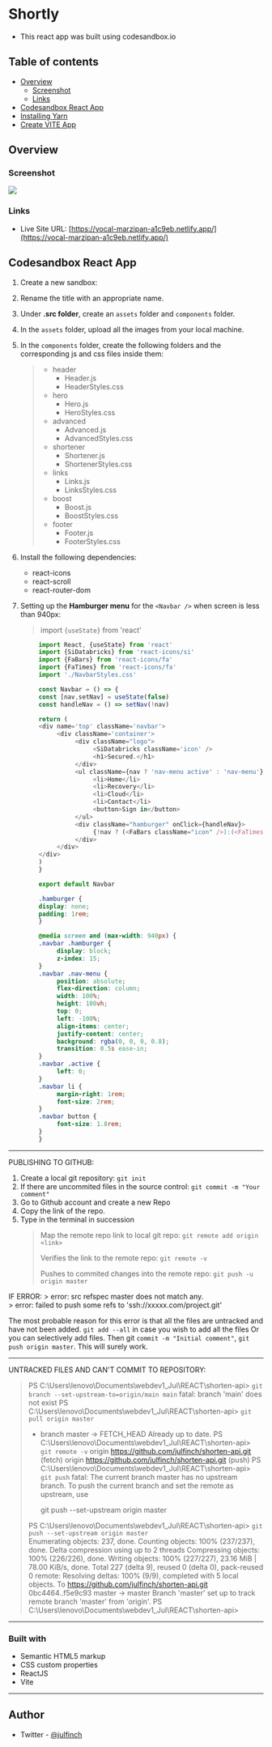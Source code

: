 # Shortly 
  - This react app was built using codesandbox.io 
  
## Table of contents

- [Overview](#overview)
  - [Screenshot](#screenshot)
  - [Links](#links)
- [Codesandbox React App](#codesandbox-react-app)
- [Installing Yarn](#installing-yarn)
- [Create VITE App](#create-vite-app)

## Overview

### Screenshot

![](./_readme_img/Shortly.png)

### Links

- Live Site URL: [https://vocal-marzipan-a1c9eb.netlify.app/](https://vocal-marzipan-a1c9eb.netlify.app/)

## Codesandbox React App

1. Create a new sandbox:
2. Rename the title with an appropriate name.
3. Under **.src folder**, create an `assets` folder and `components` folder.
4. In the `assets` folder, upload all the images from your local machine.
5. In the `components` folder, create the following folders and the corresponding js and css files inside them:
     > - header
     >   - Header.js
     >   - HeaderStyles.css
     > - hero
     >   - Hero.js
     >   - HeroStyles.css
     > - advanced
     >   - Advanced.js
     >   - AdvancedStyles.css
     > - shortener
     >   - Shortener.js
     >   - ShortenerStyles.css
     > - links
     >   - Links.js
     >   - LinksStyles.css
     > - boost
     >   - Boost.js
     >   - BoostStyles.css
     > - footer
     >   - Footer.js
     >   - FooterStyles.css

6. Install the following dependencies: 
     - react-icons
     - react-scroll
     - react-router-dom
7. Setting up the **Hamburger menu** for the `<Navbar />` when screen is less than 940px:
     > import `{useState}` from 'react'
     ```js
          import React, {useState} from 'react'
          import {SiDatabricks} from 'react-icons/si'
          import {FaBars} from 'react-icons/fa'
          import {FaTimes} from 'react-icons/fa'
          import './NavbarStyles.css'

          const Navbar = () => {
          const [nav,setNav] = useState(false)
          const handleNav = () => setNav(!nav)

          return (
          <div name='top' className='navbar'>
               <div className='container'>
                    <div className="logo">
                         <SiDatabricks className='icon' />
                         <h1>Secured.</h1>
                    </div>
                    <ul className={nav ? 'nav-menu active' : 'nav-menu'}>
                         <li>Home</li>
                         <li>Recovery</li>
                         <li>Cloud</li>
                         <li>Contact</li>
                         <button>Sign in</button>
                    </ul>
                    <div className="hamburger" onClick={handleNav}>
                         {!nav ? (<FaBars className="icon" />):(<FaTimes className="icon" />)}
                    </div>
               </div>
          </div>
          )
          }

          export default Navbar
     ```

     ```css
          .hamburger {
          display: none;
          padding: 1rem;
          }

          @media screen and (max-width: 940px) {
          .navbar .hamburger {
               display: block;
               z-index: 15;
          }
          .navbar .nav-menu {
               position: absolute;
               flex-direction: column;
               width: 100%;
               height: 100vh;
               top: 0;
               left: -100%;
               align-items: center;
               justify-content: center;
               background: rgba(0, 0, 0, 0.8);
               transition: 0.5s ease-in;
          }
          .navbar .active {
               left: 0;
          }
          .navbar li {
               margin-right: 1rem;
               font-size: 2rem;
          }
          .navbar button {
               font-size: 1.8rem;
          }
          }
     ```    
---

PUBLISHING TO GITHUB:

1. Create a local git repository:
     `git init`
2. If there are uncommited files in the source control:
     `git commit -m "Your comment"`
3. Go to Github account and create a new Repo
4. Copy the link of the repo.
5. Type in the terminal in succession
     > Map the remote repo link to local git repo:
     > `git remote add origin <link>`
     >
     > Verifies the link to the remote repo:
     > `git remote -v`
     >
     > Pushes to commited changes into the remote repo:
     > `git push -u origin master`

IF ERROR:
     > error: src refspec master does not match any.  
     > error: failed to push some refs to 'ssh://xxxxx.com/project.git'

The most probable reason for this error is that all the files are untracked and have not been added. `git add --all` in case you wish to add all the files Or you can selectively add files. Then git `commit -m "Initial comment"`, `git push origin master`. This will surely work.

---

UNTRACKED FILES AND CAN'T COMMIT TO REPOSITORY:

  > PS C:\Users\lenovo\Documents\webdev1_Jul\REACT\shorten-api> `git branch --set-upstream-to=origin/main main`
  > fatal: branch 'main' does not exist
  > PS C:\Users\lenovo\Documents\webdev1_Jul\REACT\shorten-api> `git pull origin master`
  >  * branch            master     -> FETCH_HEAD
  > Already up to date.
  > PS C:\Users\lenovo\Documents\webdev1_Jul\REACT\shorten-api> `git remote -v`
  > origin  https://github.com/julfinch/shorten-api.git (fetch)
  > origin  https://github.com/julfinch/shorten-api.git (push)
  > PS C:\Users\lenovo\Documents\webdev1_Jul\REACT\shorten-api> `git push`
  > fatal: The current branch master has no upstream branch.
  > To push the current branch and set the remote as upstream, use
  > 
  >     git push --set-upstream origin master
  > 
  > PS C:\Users\lenovo\Documents\webdev1_Jul\REACT\shorten-api> `git push --set-upstream origin master`  
  > Enumerating objects: 237, done.
  > Counting objects: 100% (237/237), done.
  > Delta compression using up to 2 threads
  > Compressing objects: 100% (226/226), done.
  > Writing objects: 100% (227/227), 23.16 MiB | 78.00 KiB/s, done.
  > Total 227 (delta 9), reused 0 (delta 0), pack-reused 0
  > remote: Resolving deltas: 100% (9/9), completed with 5 local objects.
  > To https://github.com/julfinch/shorten-api.git
  >    0bc4464..f5e9c93  master -> master
  > Branch 'master' set up to track remote branch 'master' from 'origin'.
  > PS C:\Users\lenovo\Documents\webdev1_Jul\REACT\shorten-api> 

---

### Built with

- Semantic HTML5 markup
- CSS custom properties
- ReactJS
- Vite

---
 
## Author

- Twitter - [@julfinch](https://www.twitter.com/julfinch)
